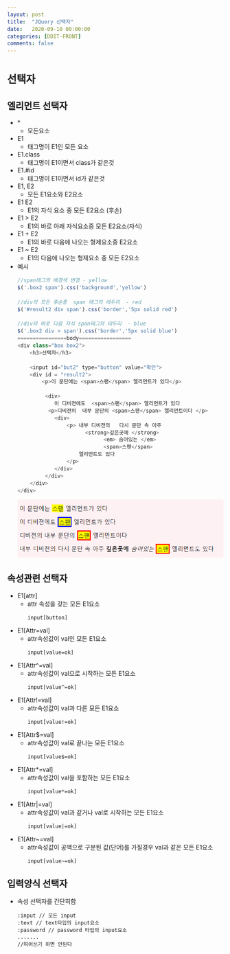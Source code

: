 ```yaml
---
layout: post
title:  "JQuery 선택자"
date:   2020-09-10 00:00:00
categories: [DDIT-FRONT]
comments: false
---
```


# `선택자`

## 엘리먼트 선택자
- &#42;
    - 모든요소
- E1
    - 태그명이 E1인 모든 요소
- E1.class
    - 태그명이 E1이면서 class가 같은것
- E1.#id
    - 태그명이 E1이면서 id가 같은것
- E1, E2
    - 모든 E1요소와 E2요소
- E1 E2
    - E1의 자식 요소 중 모든 E2요소 (후손)
- E1 > E2
    - E1의 바로 아래 자식요소중 모든 E2요소(자식)
- E1 + E2
    - E1의 바로 다음에 나오는 형제요소중 E2요소
- E1 ~ E2
    - E1의 다음에 나오는 형제요소 중 모든 E2요소
- 예시
    ```javascript
    //span태그의 배경색 변경 - yellow
    $('.box2 span').css('background','yellow')
    
    //div의 모든 후손중  span 태그의 테두리  - red
    $('#result2 div span').css('border','5px solid red')
    
    //div의 바로 다음 자식 span태그의 테두리  - blue
    $('.box2 div > span').css('border','5px solid blue')
    ================body=================
    <div class="box box2">
        <h3>선택자</h3>
        
        <input id="but2" type="button" value="확인">
        <div id = "result2">
            <p>이 문단에는 <span>스팬</span> 엘리먼트가 있다</p>

             <div>
                이 디비젼에도  <span>스팬</span> 엘리먼트가 있다 
              <p>디비젼의  내부 문단의 <span>스팬</span> 엘리먼트이다 </p>
                <div>  
                    <p> 내부 디비젼의   다시 문단 속 아주
                          <strong>깊은곳에 </strong>
                                <em> 숨어있는 </em>
                                <span>스팬</span>
                        엘리먼트도 있다 
                    </p>
                </div>
             </div> 	
        </div>
    </div>
    ```    
    ![결과](/img/0911/1.PNG)
    
## 속성관련 선택자
- E1[attr]
    - attr 속성을 갖는 모든 E1요소
        ```
        input[button]
        ```    
- E1[Attr=val]
    - attr속성값이 val인 모든 E1요소
        ```
        input[value=ok]
        ```
- E1[Attr^=val]
    - attr속성값이 val으로 시작하는 모든 E1요소
        ```
        input[value^=ok]
        ```
- E1[Attr!=val]
    - attr속성값이 val과 다른 모든 E1요소
        ```
        input[value!=ok]
        ```      
- E1[Attr$=val]
    - attr속성값이 val로 끝나는 모든 E1요소
        ```
        input[value$=ok]
        ```      
- E1[Attr*=val]
    - attr속성값이 val을 포함하는 모든 E1요소
        ```
        input[value*=ok]
        ```      
- E1[Attr|=val]
    - attr속성값이 val과 같거나 val로 시작하는 모든 E1요소
        ```
        input[value|=ok]
        ```      
- E1[Attr~=val]
    - attr속성값이 공백으로 구분된 값(단어)를 가질경우 val과 같은 모든 E1요소
        ```
        input[value~=ok]
        ```      
      
## 입력양식 선택자
- 속성 선택자를 간단히함
    ```
    :input // 모든 input
    :text // text타입의 input요소
    :password // password 타입의 input요소
    .......
    //띄어쓰기 하면 안된다
    ```      